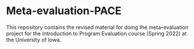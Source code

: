 # Meta-evaluation-PACE
This repository contains the revised material for doing the meta-evaluation project for the Introduction to Program Evaluation course (Spring 2022) at the University of Iowa.
